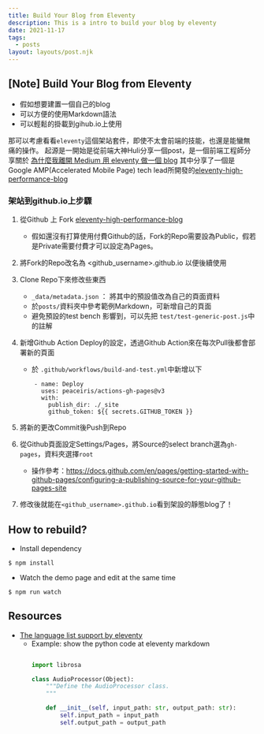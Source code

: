```yaml
---
title: Build Your Blog from Eleventy
description: This is a intro to build your blog by eleventy
date: 2021-11-17
tags:
  - posts
layout: layouts/post.njk
---
```

## [Note] Build Your Blog from Eleventy 

- 假如想要建置一個自己的blog
- 可以方便的使用Markdown語法
- 可以輕鬆的掛載到gihub.io上使用

那可以考慮看看`eleventy`這個架站套件，即使不太會前端的技能，也還是能蠻無痛的操作。
起源是一開始是從前端大神Huli分享一個post，是一個前端工程師分享關於 [為什麼我離開 Medium 用 eleventy 做一個 blog](https://jason-memo.dev/posts/why-i-leave-medium-and-build-blog-with-eleventy/)
其中分享了一個是Google AMP(Accelerated Mobile Page) tech lead所開發的[eleventy-high-performance-blog](https://github.com/google/eleventy-high-performance-blog) 

### 架站到github.io上步驟

1. 從Github 上 Fork [eleventy-high-performance-blog](https://github.com/google/eleventy-high-performance-blog)
    - 假如還沒有打算使用付費Github的話，Fork的Repo需要設為Public，假若是Private需要付費才可以設定為Pages。
2. 將Fork的Repo改名為 <github_username>.github.io 以便後續使用
3. Clone Repo下來修改些東西
    - `_data/metadata.json` ： 將其中的預設值改為自己的頁面資料
    - 於`posts/`資料夾中參考範例Markdown，可新增自己的頁面
    - 避免預設的test bench 影響到，可以先把 `test/test-generic-post.js`中的註解

4. 新增Github Action Deploy的設定，透過Github Action來在每次Pull後都會部署新的頁面
    - 於 `.github/workflows/build-and-test.yml`中新增以下
    ```text
        - name: Deploy
          uses: peaceiris/actions-gh-pages@v3
          with:
            publish_dir: ./_site
            github_token: ${{ secrets.GITHUB_TOKEN }}
    ```
5. 將新的更改Commit後Push到Repo
6. 從Github頁面設定Settings/Pages，將Source的select branch選為`gh-pages`，資料夾選擇`root`
    - 操作參考：https://docs.github.com/en/pages/getting-started-with-github-pages/configuring-a-publishing-source-for-your-github-pages-site
7.  修改後就能在`<github_username>.github.io`看到架設的靜態blog了！

## How to rebuild?
- Install dependency
```
$ npm install 
```
- Watch the demo page and edit at the same time
```
$ npm run watch 
```

## Resources
- [The language list support by eleventy](https://prismjs.com/#languages-list)
    - Example: show the python code at eleventy markdown
        ``` python 
    
        import librosa 
        
        class AudioProcessor(Object):
            """Define the AudioProcessor class.
            """
    
            def __init__(self, input_path: str, output_path: str):
                self.input_path = input_path
                self.output_path = output_path
            
        ``` 